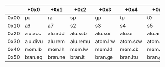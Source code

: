 |      | +0x0     | +0x1     | +0x2     | +0x3     | +0x4     | +0x5     | +0x6     | +0x7     | +0x8     | +0x9     | +0xa     | +0xb     | +0xc     | +0xd      | +0xe     | +0xf      |
|------|----------|----------|----------|----------|----------|----------|----------|----------|----------|----------|----------|----------|----------|-----------|----------|-----------|
| 0x00 | pc       | ra       | sp       | gp       | tp       | t0       | t1       | t2       | s0       | s1       | a0       | a1       | a2       | a3        | a4       | a5        |
| 0x10 | a6       | a7       | s2       | s3       | s4       | s5       | s6       | s7       | s8       | s9       | s10      | s11      | t3       | t4        | t5       | t6        |
| 0x20 | alu.acc  | alu.add  | alu.sub  | alu.xor  | alu.or   | alu.and  | alu.sll  | alu.srl  | alu.sra  | alu.slt  | alu.sltu | alu.mul  | alu.mulh | alu.mulsu | alu.mulu | alu.div   |
| 0x30 | alu.divu | alu.rem  | alu.remu | atom.lrw | atom.scw | atom.swp | atom.add | atom.and | atom.or  | atom.xor | atom.max | atom.min |          |           |          | nop       |
| 0x40 | mem.lb   | mem.lh   | mem.lw   | mem.ld   | mem.sb   | mem.sh   | mem.sw   | mem.sd   |          |          |          |          |          |           |          | mem.fence |
| 0x50 | bran.eq  | bran.ne  | bran.lt  | bran.ge  | bran.ltu | bran.geu | bran.lnk | bran.rel | bran.rln |          | trapret  | ecall    | xreg.ind | xreg.val  | xreg.swp | lui       |
